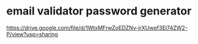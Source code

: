# email validator password generator
https://drive.google.com/file/d/1WtxMFrwZoEDZNv-jrXUwpf3EI74ZW2-P/view?usp=sharing
